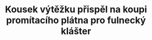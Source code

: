 ---
id: 6fe92bd1-91ec-4b7c-a8c7-df9590c78912
title: Kousek výtěžku přispěl na koupi promítacího plátna pro fulnecký klášter
price: 24974
year: 2017
description: Koupě promítacího plátna
kouskovani: true
locationName: undefined
position:
  lng: 17.9034647658632
  lat: 49.71549613172129
---